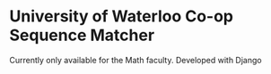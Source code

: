 # University of Waterloo Co-op Sequence Matcher

Currently only available for the Math faculty. 
Developed with Django 
